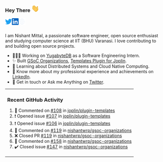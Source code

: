 ### Hey There <img src="./assets/wave.gif" width="25px">
<a href="http://urls.nishantwrp.com/github-to-twitter" target="_blank">
  <img align="left" alt="Nishant's Twitter" width="22px" src="./assets/twitter.svg" />
</a>
<a href="http://urls.nishantwrp.com/github-to-linkedin" target="_blank">
  <img align="left" alt="Nishant's LinkedIn" width="22px" src="./assets/linkedin.svg" />
</a>
<a href="http://urls.nishantwrp.com/github-to-site" target="_blank">
  <img align="left" alt="Nishant's Site" width="22px" src="./assets/globe.svg" />
</a>
<br /><br />

I am Nishant Mittal, a passionate software engineer, open source enthusiast and studying computer science at IIT (BHU) Varanasi. I love contributing to and building open source projects.

- 👨🏽‍💻 Working on [YugabyteDB](https://www.github.com/yugabyte) as a Software Engineering Intern.
- ✨ Built [GSoC Organizations](https://www.gsocorganizations.dev/), [Templates Plugin for Joplin](https://github.com/joplin/plugin-templates).
- 🌱 Learning about Distributed Systems and Cloud Native Computing.
- 🚀 Know more about my professional experience and achievements on [LinkedIn](http://urls.nishantwrp.com/github-to-linkedin).
- 💬 Get in touch or Ask me Anything on [Twitter](http://urls.nishantwrp.com/github-to-twitter).

<table><tr>
  
<td valign="top" width="100%">

### Recent GitHub Activity
<!--RECENT_ACTIVITY:start-->
1. 💬 Commented on [#108](https://github.com/joplin/plugin-templates/issues/108#issuecomment-2744585858) in [joplin/plugin-templates](https://github.com/joplin/plugin-templates)<br>
2. ❗️ Opened issue [#107](https://github.com/joplin/plugin-templates/issues/107) in [joplin/plugin-templates](https://github.com/joplin/plugin-templates)<br>
3. ❗️ Opened issue [#106](https://github.com/joplin/plugin-templates/issues/106) in [joplin/plugin-templates](https://github.com/joplin/plugin-templates)<br>
4. 💬 Commented on [#119](https://github.com/nishantwrp/gsoc-organizations/pull/119#issuecomment-2727392551) in [nishantwrp/gsoc-organizations](https://github.com/nishantwrp/gsoc-organizations)<br>
5. ❌ Closed PR [#119](https://github.com/nishantwrp/gsoc-organizations/pull/119) in [nishantwrp/gsoc-organizations](https://github.com/nishantwrp/gsoc-organizations)<br>
6. 💬 Commented on [#158](https://github.com/nishantwrp/gsoc-organizations/pull/158#issuecomment-2727391798) in [nishantwrp/gsoc-organizations](https://github.com/nishantwrp/gsoc-organizations)<br>
7. ✔️ Closed issue [#147](https://github.com/nishantwrp/gsoc-organizations/issues/147) in [nishantwrp/gsoc-organizations](https://github.com/nishantwrp/gsoc-organizations)<br>
<!--RECENT_ACTIVITY:end-->

</td>
</tr></table>
